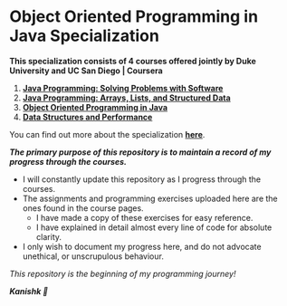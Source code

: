 # Object Oriented Programming in Java Specialization 

**This specialization consists of 4 courses offered jointly by Duke University and UC San Diego | Coursera**

1. [**Java Programming: Solving Problems with Software**](https://www.coursera.org/learn/java-programming)
2. [**Java Programming: Arrays, Lists, and Structured Data**](https://www.coursera.org/learn/java-programming-arrays-lists-data)
3. [**Object Oriented Programming in Java**](https://www.coursera.org/learn/object-oriented-java)
4. [**Data Structures and Performance**](https://www.coursera.org/learn/data-structures-optimizing-performance)

You can find out more about the specialization [**here**](https://www.coursera.org/specializations/object-oriented-programming).

***The primary purpose of this repository is to maintain a record of my progress through the courses.***
* I will constantly update this repository as I progress through the courses.
* The assignments and programming exercises uploaded here are the ones found in the course pages.
  * I have made a copy of these exercises for easy reference.
  * I have explained in detail almost every line of code for absolute clarity.
* I only wish to document my progress here, and do not advocate unethical, or unscrupulous behaviour.

*This repository is the beginning of my programming journey!*

***Kanishk :black_heart:***
